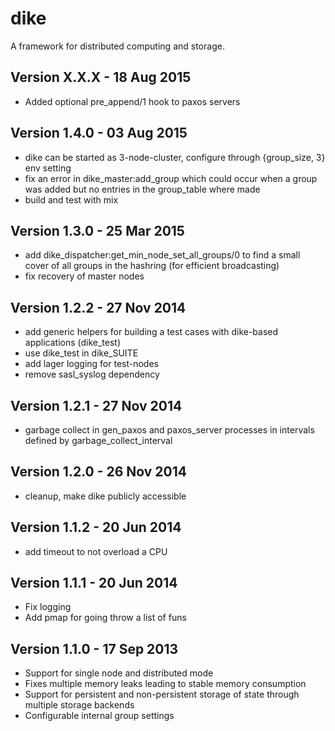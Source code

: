 dike
====

A framework for distributed computing and storage.

Version X.X.X - 18 Aug 2015
---------------------------

* Added optional pre_append/1 hook to paxos servers

Version 1.4.0 - 03 Aug 2015
---------------------------

* dike can be started as 3-node-cluster, configure through {group_size, 3} env setting
* fix an error in dike_master:add_group which could occur when a group was added but no entries in the group_table where made
* build and test with mix

Version 1.3.0 - 25 Mar 2015
---------------------------

* add dike_dispatcher:get_min_node_set_all_groups/0 to find a small cover of all groups in the hashring (for efficient broadcasting)
* fix recovery of master nodes

Version 1.2.2 - 27 Nov 2014
---------------------------

* add generic helpers for building a test cases with dike-based applications (dike_test)
* use dike_test in dike_SUITE
* add lager logging for test-nodes
* remove sasl_syslog dependency

Version 1.2.1 - 27 Nov 2014
---------------------------

* garbage collect in gen_paxos and paxos_server processes in intervals defined by garbage_collect_interval

Version 1.2.0 - 26 Nov 2014
---------------------------

* cleanup, make dike publicly accessible

Version 1.1.2 - 20 Jun 2014
---------------------------

* add timeout to not overload a CPU

Version 1.1.1 - 20 Jun 2014
---------------------------

* Fix logging
* Add pmap for going throw a list of funs

Version 1.1.0 - 17 Sep 2013
---------------------------

* Support for single node and distributed mode
* Fixes multiple memory leaks leading to stable memory consumption
* Support for persistent and non-persistent storage of state through multiple storage backends
* Configurable internal group settings
